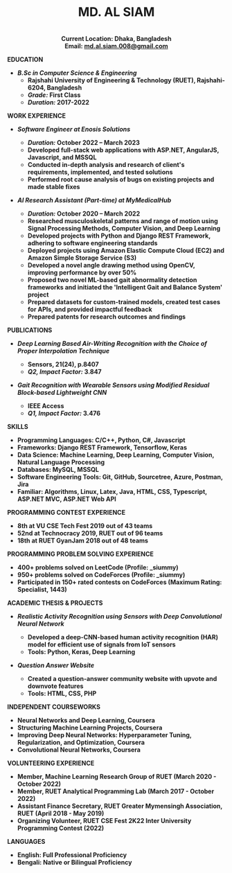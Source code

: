  <div>
  <div align = 'center'>
  <strong><h1>MD. AL SIAM</h1><strong/><br/>
  <strong>Current Location: </strong> Dhaka, Bangladesh<br/>
  <strong>Email: </strong><a href="mailto:md.al.siam.008@gmail.com">md.al.siam.008@gmail.com</a> <br/>
  </div>

**EDUCATION**
- *B.Sc in Computer Science & Engineering*
  - Rajshahi University of Engineering & Technology (RUET), Rajshahi-6204, Bangladesh
  - *Grade:* First Class
  - *Duration:* 2017-2022

**WORK EXPERIENCE**
- *Software Engineer at Enosis Solutions*
  - *Duration:* October 2022 – March 2023
  - Developed full-stack web applications with ASP.NET, AngularJS, Javascript, and MSSQL
  - Conducted in-depth analysis and research of client's requirements, implemented, and tested solutions
  - Performed root cause analysis of bugs on existing projects and made stable fixes

- *AI Research Assistant (Part-time) at MyMedicalHub*
  - *Duration:* October 2020 – March 2022
  - Researched musculoskeletal patterns and range of motion using Signal Processing Methods, Computer Vision, and Deep Learning
  - Developed projects with Python and Django REST Framework, adhering to software engineering standards
  - Deployed projects using Amazon Elastic Compute Cloud (EC2) and Amazon Simple Storage Service (S3)
  - Developed a novel angle drawing method using OpenCV, improving performance by over 50%
  - Proposed two novel ML-based gait abnormality detection frameworks and initiated the 'Intelligent Gait and Balance System' project
  - Prepared datasets for custom-trained models, created test cases for APIs, and provided impactful feedback
  - Prepared patents for research outcomes and findings

**PUBLICATIONS**
- *Deep Learning Based Air-Writing Recognition with the Choice of Proper Interpolation Technique*
  - Sensors, 21(24), p.8407
  - *Q2, Impact Factor:* 3.847

- *Gait Recognition with Wearable Sensors using Modified Residual Block-based Lightweight CNN*
  - IEEE Access
  - *Q1, Impact Factor:* 3.476

**SKILLS**
- **Programming Languages:** C/C++, Python, C#, Javascript
- **Frameworks:** Django REST Framework, Tensorflow, Keras
- **Data Science:** Machine Learning, Deep Learning, Computer Vision, Natural Language Processing
- **Databases:** MySQL, MSSQL
- **Software Engineering Tools:** Git, GitHub, Sourcetree, Azure, Postman, Jira
- **Familiar:** Algorithms, Linux, Latex, Java, HTML, CSS, Typescript, ASP.NET MVC, ASP.NET Web API

**PROGRAMMING CONTEST EXPERIENCE**
- 8th at VU CSE Tech Fest 2019 out of 43 teams
- 52nd at Technocracy 2019, RUET out of 96 teams
- 18th at RUET GyanJam 2018 out of 48 teams

**PROGRAMMING PROBLEM SOLVING EXPERIENCE**
- 400+ problems solved on LeetCode (Profile: _siummy)
- 950+ problems solved on CodeForces (Profile: _siummy)
- Participated in 150+ rated contests on CodeForces (Maximum Rating: Specialist, 1443)

**ACADEMIC THESIS & PROJECTS**
- *Realistic Activity Recognition using Sensors with Deep Convolutional Neural Network*
  - Developed a deep-CNN-based human activity recognition (HAR) model for efficient use of signals from IoT sensors
  - Tools: Python, Keras, Deep Learning

- *Question Answer Website*
  - Created a question-answer community website with upvote and downvote features
  - Tools: HTML, CSS, PHP

**INDEPENDENT COURSEWORKS**
- Neural Networks and Deep Learning, Coursera
- Structuring Machine Learning Projects, Coursera
- Improving Deep Neural Networks: Hyperparameter Tuning, Regularization, and Optimization, Coursera
- Convolutional Neural Networks, Coursera

**VOLUNTEERING EXPERIENCE**
- Member, Machine Learning Research Group of RUET (March 2020 - October 2022)
- Member, RUET Analytical Programming Lab (March 2017 - October 2022)
- Assistant Finance Secretary, RUET Greater Mymensingh Association, RUET (April 2018 - May 2019)
- Organizing Volunteer, RUET CSE Fest 2K22 Inter University Programming Contest (2022)

**LANGUAGES**
- English: Full Professional Proficiency
- Bengali: Native or Bilingual Proficiency
</div>
